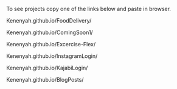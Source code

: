 To see projects copy one of the links below and paste in browser.

Kenenyah.github.io/FoodDelivery/

Kenenyah.github.io/ComingSoon1/

Kenenyah.github.io/Excercise-Flex/

Kenenyah.github.io/InstagramLogin/

Kenenyah.github.io/KajabiLogin/

Kenenyah.github.io/BlogPosts/
